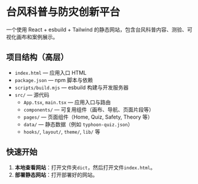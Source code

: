 # 台风科普与防灾创新平台

一个使用 React + esbuild + Tailwind 的静态网站，包含台风科普内容、测验、可视化画布和案例展示。

## 项目结构（高层）

- `index.html` — 应用入口 HTML
- `package.json` — npm 脚本与依赖
- `scripts/build.mjs` — esbuild 构建与开发服务器
- `src/` — 源代码
  - `App.tsx`, `main.tsx` — 应用入口与路由
  - `components/` — 可复用组件（画布、导航、页面片段等）
  - `pages/` — 页面组件（Home, Quiz, Safety, Theory 等）
  - `data/` — 静态数据（例如 `typhoon-quiz.json`）
  - `hooks/`, `layout/`, `theme/`, `lib/` 等

## 快速开始

1. **本地查看网站**：打开文件夹`dict`，然后打开文件`index.html`。
2. **部署静态网站**：打开部署好的网站。
